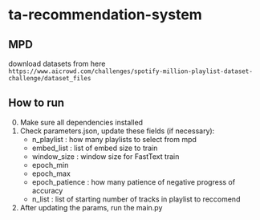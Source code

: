 # ta-recommendation-system

## MPD
download datasets from here
`https://www.aicrowd.com/challenges/spotify-million-playlist-dataset-challenge/dataset_files`

## How to run
0. Make sure all dependencies installed
1. Check parameters.json, update these fields (if necessary):
   - n_playlist : how many playlists to select from mpd
   - embed_list : list of embed size to train
   - window_size : window size for FastText train
   - epoch_min
   - epoch_max
   - epoch_patience : how many patience of negative progress of accuracy
   - n_list : list of starting number of tracks in playlist to reccomend
2. After updating the params, run the main.py